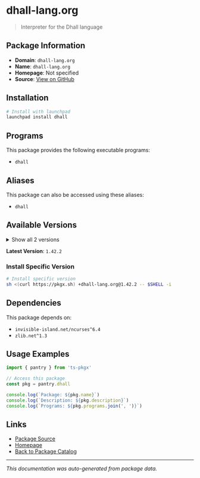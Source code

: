 # dhall-lang.org

> Interpreter for the Dhall language

## Package Information

- **Domain**: `dhall-lang.org`
- **Name**: `dhall-lang.org`
- **Homepage**: Not specified
- **Source**: [View on GitHub](https://github.com/pkgxdev/pantry/tree/main/projects/dhall-lang.org/package.yml)

## Installation

```bash
# Install with launchpad
launchpad install dhall
```

## Programs

This package provides the following executable programs:

- `dhall`

## Aliases

This package can also be accessed using these aliases:

- `dhall`

## Available Versions

<details>
<summary>Show all 2 versions</summary>

- `1.42.2`, `1.42.1`

</details>

**Latest Version**: `1.42.2`

### Install Specific Version

```bash
# Install specific version
sh <(curl https://pkgx.sh) +dhall-lang.org@1.42.2 -- $SHELL -i
```

## Dependencies

This package depends on:

- `invisible-island.net/ncurses^6.4`
- `zlib.net^1.3`

## Usage Examples

```typescript
import { pantry } from 'ts-pkgx'

// Access this package
const pkg = pantry.dhall

console.log(`Package: ${pkg.name}`)
console.log(`Description: ${pkg.description}`)
console.log(`Programs: ${pkg.programs.join(', ')}`)
```

## Links

- [Package Source](https://github.com/pkgxdev/pantry/tree/main/projects/dhall-lang.org/package.yml)
- [Homepage](#)
- [Back to Package Catalog](../package-catalog.md)

---

*This documentation was auto-generated from package data.*
